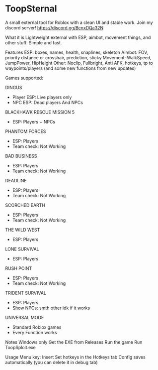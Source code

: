 # ToopSternal
A small external tool for Roblox with a clean UI and stable work.
Join my discord server! https://discord.gg/BcnxDQa32N

What it is
Lightweight external with ESP, aimbot, movement things, and other stuff. Simple and fast.

Features
ESP: boxes, names, health, snaplines, skeleton
Aimbot: FOV, priority distance or crosshair, prediction, sticky
Movement: WalkSpeed, JumpPower, HipHeight
Other: Noclip, Fullbright, Anti AFK, hotkeys, tp to waypoints/players
(and some new functions from new updates) 

Games supported: 

DINGUS
   - Player ESP: Live players only
   - NPC ESP: Dead players And NPCs

BLACKHAWK RESCUE MISSION 5  
   - ESP: Players + NPCs

PHANTOM FORCES
   - ESP: Players
   - Team check: Not Working

BAD BUSINESS
   - ESP: Players  
   - Team check: Not Working

DEADLINE
   - ESP: Players
   - Team check: Not Working

SCORCHED EARTH
   - ESP: Players
   - Team check: Not Working

THE WILD WEST
   - ESP: Players
   
LONE SURVIVAL
   - ESP: Players
   
RUSH POINT
   - ESP: Players
   - Team check: Not Working

TRIDENT SURVIVAL
   - ESP: Players
   - Show NPCs: smth other idk if it works
   
UNIVERSAL MODE
   - Standard Roblox games
   - Every Function works

Notes
Windows only
Get the EXE from Releases
Run the game
Run ToopSploit.exe

Usage
Menu key: Insert
Set hotkeys in the Hotkeys tab
Config saves automatically (you can delete it in debug tab)
